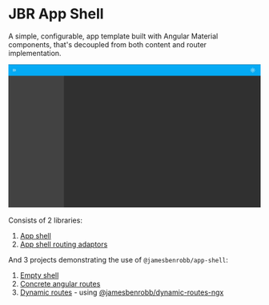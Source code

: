 # JBR App Shell

A simple, configurable, app template built with Angular Material components, that's decoupled from both content and router implementation.

![empty shell demo image](libraries/app-shell/images/demo.jpg)

Consists of 2 libraries:

1. [App shell](https://github.com/jamesbrobb/app-shell/tree/main/libraries/app-shell)
2. [App shell routing adaptors](https://github.com/jamesbrobb/app-shell/tree/main/libraries/app-shell-routing-adaptors)

And 3 projects demonstrating the use of `@jamesbenrobb/app-shell`:

1. [Empty shell](https://app-shell.jamesrobb.work/demo/)
2. [Concrete angular routes](https://app-shell.jamesrobb.work/concrete-routes-demo/)
3. [Dynamic routes](https://app-shell.jamesrobb.work/dynamic-routes-demo/) - using [@jamesbenrobb/dynamic-routes-ngx](https://github.com/jamesbrobb/dynamic-routes)
